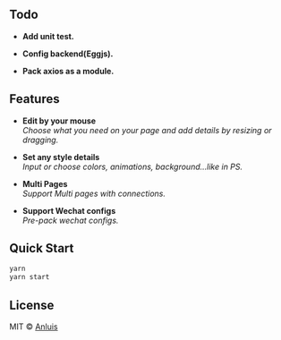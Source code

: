 ## Todo

- **Add unit test.**<br>

- **Config backend(Eggjs).**<br>

- **Pack axios as a module.**<br>

## Features

- **Edit by your mouse**<br>
  _Choose what you need on your page and add details by resizing or dragging._

- **Set any style details**<br>
  _Input or choose colors, animations, background...like in PS._

- **Multi Pages**<br>
  _Support Multi pages with connections._

- **Support Wechat configs**<br>
  _Pre-pack wechat configs._

## Quick Start

```bash
yarn
yarn start
```

## License

MIT &copy; [Anluis](https://github.com/Anluis)
